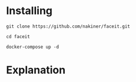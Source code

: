 # Installing

`git clone https://github.com/nakiner/faceit.git`

`cd faceit`

`docker-compose up -d`


# Explanation

